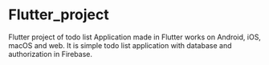 # Flutter_project
Flutter project of todo list
Application made in Flutter works on Android, iOS, macOS and web.
It is simple todo list application with database and authorization in Firebase.
